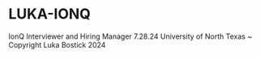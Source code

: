 # LUKA-IONQ
IonQ Interviewer and Hiring Manager 7.28.24 
University of North Texas ~ Copyright Luka Bostick 2024
